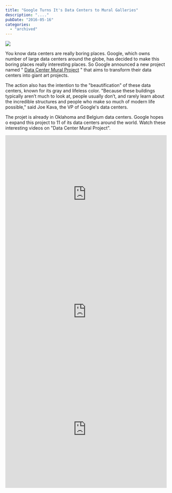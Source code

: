 ```yaml
---
title: "Google Turns It's Data Centers to Mural Galleries"
description: "...."
pubDate: "2016-05-16"
categories: 
  - "archived"
---
```


[![](/images/maxresdefault%2B%25282%2529.jpg)](https://1.bp.blogspot.com/-WbJjK7MtNdM/VznszGIbKbI/AAAAAAAAC8k/aZ74GmpiSuEmwTJJcJAF4NcIIVFskpGlgCLcB/s1600/maxresdefault%2B%25282%2529.jpg)

  

You know data centers are really boring places. Google, which owns number of large data centers around the globe, has decided to make this boring places really interesting places. So Google announced a new project named " [Data Center Mural Project](https://datacentermurals.withgoogle.com/) " that aims to transform their data centers into giant art projects.

  

The action also has the intention to the "beautification" of these data centers, known for its gray and lifeless color. "Because these buildings typically aren’t much to look at, people usually don’t, and rarely learn about the incredible structures and people who make so much of modern life possible," said Joe Kava, the VP of Google's data centers.

  

The projet is already in Oklahoma and Belgium data centers. Google hopes o expand this project to 11 of its data centers around the world. Watch these interesting videos on "Data Center Mural Project".  
  

<iframe allowfullscreen data-thumbnail-src="https://i.ytimg.com/vi/xaZdt2isEKM/0.jpg" frameborder="0" height="366" src="https://www.youtube.com/embed/xaZdt2isEKM?feature=player_embedded" width="100%"></iframe>

  

  

<iframe allowfullscreen data-thumbnail-src="https://i.ytimg.com/vi/co1GdBGcA80/0.jpg" frameborder="0" height="366" src="https://www.youtube.com/embed/co1GdBGcA80?feature=player_embedded" width="100%"></iframe>

  

  

<iframe allowfullscreen data-thumbnail-src="https://i.ytimg.com/vi/LcrQ7wQNIiY/0.jpg" frameborder="0" height="366" src="https://www.youtube.com/embed/LcrQ7wQNIiY?feature=player_embedded" width="100%"></iframe>
